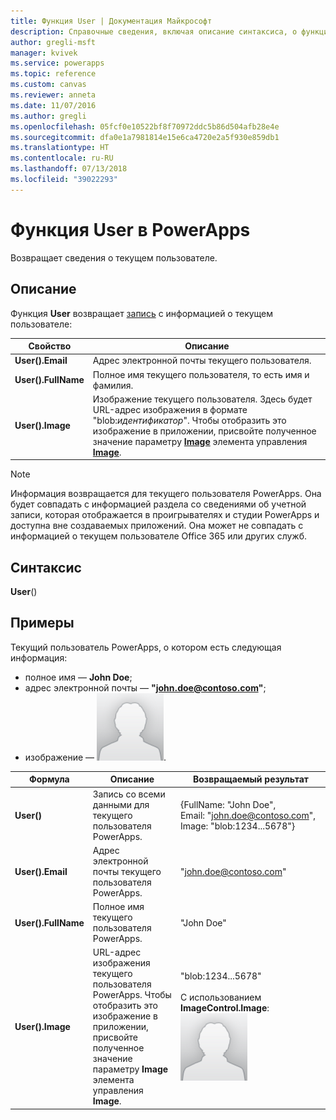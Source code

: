 ```yaml
---
title: Функция User | Документация Майкрософт
description: Справочные сведения, включая описание синтаксиса, о функции User в PowerApps
author: gregli-msft
manager: kvivek
ms.service: powerapps
ms.topic: reference
ms.custom: canvas
ms.reviewer: anneta
ms.date: 11/07/2016
ms.author: gregli
ms.openlocfilehash: 05fcf0e10522bf8f70972ddc5b86d504afb28e4e
ms.sourcegitcommit: dfa0e1a7981814e15e6ca4720e2a5f930e859db1
ms.translationtype: HT
ms.contentlocale: ru-RU
ms.lasthandoff: 07/13/2018
ms.locfileid: "39022293"
---
```

# <a name="user-function-in-powerapps"></a>Функция User в PowerApps
Возвращает сведения о текущем пользователе.

## <a name="description"></a>Описание
Функция **User** возвращает [запись](../working-with-tables.md#records) c информацией о текущем пользователе:

| Свойство | Описание |
| --- | --- |
| **User().Email** |Адрес электронной почты текущего пользователя. |
| **User().FullName** |Полное имя текущего пользователя, то есть имя и фамилия. |
| **User().Image** |Изображение текущего пользователя. Здесь будет URL-адрес изображения в формате "blob:*идентификатор*". Чтобы отобразить это изображение в приложении, присвойте полученное значение параметру **[Image](../controls/properties-visual.md)** элемента управления **[Image](../controls/control-image.md)**. |

> [!NOTE]
> Информация возвращается для текущего пользователя PowerApps.  Она будет совпадать с информацией раздела со сведениями об учетной записи, которая отображается в проигрывателях и студии PowerApps и доступна вне создаваемых приложений.  Она может не совпадать с информацией о текущем пользователе Office 365 или других служб.

## <a name="syntax"></a>Синтаксис
**User**()

## <a name="examples"></a>Примеры
Текущий пользователь PowerApps, о котором есть следующая информация:

* полное имя — **John Doe**;
* адрес электронной почты — **"john.doe@contoso.com"**;
* изображение — ![](media/function-user/john-doe-picture.png). 

|       Формула       |                                                                    Описание                                                                    |                                                 Возвращаемый результат                                                  |
|---------------------|---------------------------------------------------------------------------------------------------------------------------------------------------|---------------------------------------------------------------------------------------------------------|
|     **User()**      |                                             Запись со всеми данными для текущего пользователя PowerApps.                                             |    {FullName:&nbsp;"John Doe", Email:&nbsp;"john.doe@contoso.com", Image:&nbsp;"blob:1234...5678"}    |
|  **User().Email**   |                                                 Адрес электронной почты текущего пользователя PowerApps.                                                  |                                         "john.doe@contoso.com"                                          |
| **User().FullName** |                                                   Полное имя текущего пользователя PowerApps.                                                    |                                               "John Doe"                                                |
|  **User().Image**   | URL-адрес изображения текущего пользователя PowerApps.  Чтобы отобразить это изображение в приложении, присвойте полученное значение параметру **Image** элемента управления **Image**. | "blob:1234...5678"<br><br>С использованием **ImageControl.Image**:<br>![](media/function-user/john-doe-picture.png) |

